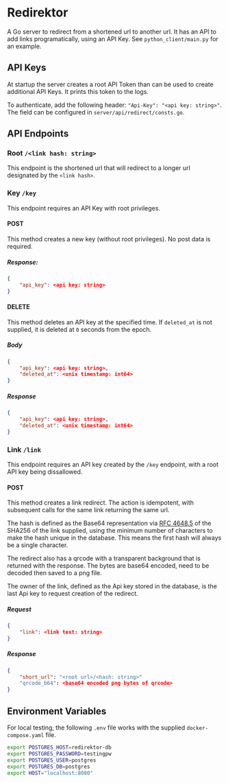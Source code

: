 # Redirektor

A Go server to redirect from a shortened url to another url. It has an API to add links programatically, using an API Key. See `python_client/main.py` for an example.

## API Keys

At startup the server creates a root API Token than can be used to create additional API Keys. It prints this token to the logs.

To authenticate, add the following header: `"Api-Key": "<api key: string>"`. The field can be configured in `server/api/redirect/consts.go`.

## API Endpoints

### Root `/<link hash: string>`

This endpoint is the shortened url that will redirect to a longer url designated by the `<link hash>`.

### Key `/key`

This endpoint requires an API Key with root privileges.

#### POST

This method creates a new key (without root privileges). No post data is required.

##### Response:
```json
{
    "api_key": <api key: string>
}
```

#### DELETE

This method deletes an API key at the specified time. If `deleted_at` is not supplied, it is deleted at `0` seconds from the epoch.

##### Body
```json
{
    "api_key": <api key: string>,
    "deleted_at": <unix timestamp: int64>
}
```

##### Response
```json
{
    "api_key": <api key: string>,
    "deleted_at": <unix timestamp: int64>
}
```


### Link `/link`

This endpoint requires an API key created by the `/key` endpoint, with a root API key being dissallowed.

#### POST

This method creates a link redirect. The action is idempotent, with subsequent calls for the same link returning the same url. 

The hash is defined as the Base64 representation via [RFC 4648.5](https://en.wikipedia.org/wiki/Base64#Variants_summary_table) of the SHA256 of the link supplied, using the minimum number of characters to make the hash unique in the database. This means the first hash will always be a single character.

The redirect also has a qrcode with a transparent background that is returned with the response. The bytes are base64 encoded, need to be decoded then saved to a png file.

The owner of the link, defined as the Api key stored in the database, is the last Api key to request creation of the redirect. 

##### Request
```json
{
    "link": <link text: string>
}
```

##### Response
```json
{
    "short_url": "<root url>/<hash: string>"
    "qrcode_b64": <base64 encoded png bytes of qrcode>
}
```

## Environment Variables

For local testing, the following `.env` file works with the supplied `docker-compose.yaml` file.
```bash
export POSTGRES_HOST=redirektor-db
export POSTGRES_PASSWORD=testingpw
export POSTGRES_USER=postgres
export POSTGRES_DB=postgres
export HOST="localhost:8080"
```
